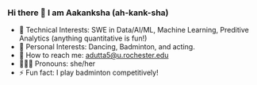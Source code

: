 ### Hi there 👋 I am Aakanksha (ah-kank-sha)
- 💜 Technical Interests: SWE in Data/AI/ML, Machine Learning, Preditive Analytics (anything quantitative is fun!)
- 🪻 Personal Interests: Dancing, Badminton, and acting.
- 👾 How to reach me: adutta5@u.rochester.edu
- 🙋🏽‍♀️ Pronouns: she/her
- ⚡ Fun fact: I play badminton competitively!

